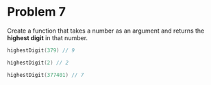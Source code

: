 # Problem 7

Create a function that takes a number as an argument and returns the **highest digit** in that number.

```go
highestDigit(379) // 9

highestDigit(2) // 2

highestDigit(377401) // 7
```
